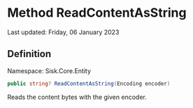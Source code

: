 # Method ReadContentAsString
Last updated: Friday, 06 January 2023

## Definition
Namespace: Sisk.Core.Entity

```csharp
public string? ReadContentAsString(Encoding encoder)
```

Reads the content bytes with the given encoder.

